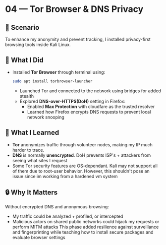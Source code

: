 # 04 — Tor Browser & DNS Privacy

## 🧩 Scenario  
To enhance my anonymity and prevent tracking, I installed privacy-first browsing tools inside Kali Linux.

## 🔧 What I Did
- Installed **Tor Browser** through terminal using:
  ```bash
  sudo apt install torbrowser-launcher
  ```
  - Launched Tor and connected to the network using bridges for added stealth
  - Explored **DNS-over-HTTPS(DoH)** setting in Firefox:
    - Enabled **Max Protection** with cloudfare as the trusted resolver
    - Learned how Firefox encrypts DNS requests to prevent local network snooping
   
## 🧠 What I Learned
- **Tor** anonymizes traffic through volunteer nodes, making my IP much harder to trace.
- **DNS** is normally **unencrypted**. DoH prevents ISP's + attackers from seeing what sites I request
- Some Tor security features are OS-dependant. Kali may not support all of them due to root-user behavior. However, this shouldn't pose an issue since im working from a hardened vm system

## 🔒 Why It Matters
Without encrypted DNS and anonymous browsing:
- My traffic could be analyzed + profiled, or intercepted
- Malicious actors on shared public networks could hijack my requests or perform MITM attacks
This phase added resilience against surveillance and fingerprinting while teaching how to install secure packages and evaluate browser settings
